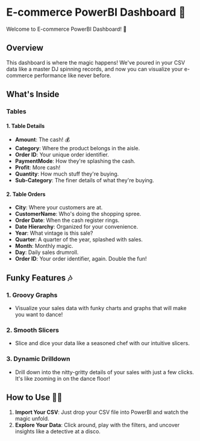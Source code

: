 # E-commerce PowerBI Dashboard 🕺

Welcome to E-commerce PowerBI Dashboard! 🎉

## Overview
This dashboard is where the magic happens! We've poured in your CSV data like a master DJ spinning records, and now you can visualize your e-commerce performance like never before.

## What's Inside
### Tables
#### 1. Table Details
- **Amount**: The cash! 💰
- **Category**: Where the product belongs in the aisle.
- **Order ID**: Your unique order identifier.
- **PaymentMode**: How they're splashing the cash.
- **Profit**: More cash!
- **Quantity**: How much stuff they're buying.
- **Sub-Category**: The finer details of what they're buying.

#### 2. Table Orders
- **City**: Where your customers are at.
- **CustomerName**: Who's doing the shopping spree.
- **Order Date**: When the cash register rings.
- **Date Hierarchy**: Organized for your convenience.
- **Year**: What vintage is this sale?
- **Quarter**: A quarter of the year, splashed with sales.
- **Month**: Monthly magic.
- **Day**: Daily sales drumroll.
- **Order ID**: Your order identifier, again. Double the fun!

## Funky Features 🎶
### 1. Groovy Graphs
- Visualize your sales data with funky charts and graphs that will make you want to dance!

### 2. Smooth Slicers
- Slice and dice your data like a seasoned chef with our intuitive slicers.

### 3. Dynamic Drilldown
- Drill down into the nitty-gritty details of your sales with just a few clicks. It's like zooming in on the dance floor!

## How to Use 🕺💃
1. **Import Your CSV**: Just drop your CSV file into PowerBI and watch the magic unfold.
2. **Explore Your Data**: Click around, play with the filters, and uncover insights like a detective at a disco.

